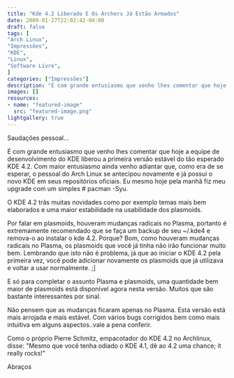 ```yaml
---
title: "Kde 4.2 Liberado E Os Archers Já Estão Armados"
date: 2009-01-27T22:02:42-04:00
draft: false
tags: [
"Arch Linux",
"Impressões",
"KDE",
"Linux",
"Software Livre",
]
categories: ["Impressões"]
description: "É com grande entusiasmo que venho lhes comentar que hoje a equipe de desenvolvimento do KDE liberou a primeira versão estável do tão esperado KDE 4.2. Com maior entusiasmo ainda venho adiantar que, como era de se esperar, o pessoal do Arch Linux se antecipou novamente e já possui o novo KDE em seus repositórios oficiais. Eu mesmo hoje pela manhã fiz meu upgrade com um simples # pacman -Syu."
images: []
resources:
- name: "featured-image"
  src: "featured-image.png"
lightgallery: true
---
```

Saudações pessoal...

É com grande entusiasmo que venho lhes comentar que hoje a equipe de desenvolvimento do KDE liberou a primeira versão estável do tão esperado KDE 4.2. Com maior entusiasmo ainda venho adiantar que, como era de se esperar, o pessoal do Arch Linux se antecipou novamente e já possui o novo KDE em seus repositórios oficiais. Eu mesmo hoje pela manhã fiz meu upgrade com um simples # pacman -Syu.

<!--more-->

O KDE 4.2 trás muitas novidades como por exemplo temas mais bem elaborados e uma maior estabilidade na usabilidade dos plasmoids.

Por falar em plasmoids, houveram mudanças radicais no Plasma, portanto é extremamente recomendado que se faça um backup de seu ~/.kde4 e remova-o ao instalar o kde 4.2. Porque? Bom, como houveram mudanças radicais no Plasma, os plasmoids que você já tinha não irão funcionar muito bem. Lembrando que isto não é problema, já que ao iniciar o KDE 4.2 pela primeira vez, você pode adicionar novamente os plasmoids que já utilizava e voltar a usar normalmente. ;]

E só para completar o assunto Plasma e plasmoids, uma quantidade bem maior de plasmoids está disponível agora nesta versão. Muitos que são bastante interessantes por sinal.

Não pensem que as mudanças ficaram apenas no Plasma. Esta versão está mais arrojada e mais estável. Com vários bugs corrigidos bem como mais intuitiva em alguns aspectos..vale a pena conferir.

Como o próprio Pierre Schmitz, empacotador do KDE 4.2 no Archlinux, disse: "Mesmo que você tenha odiado o KDE 4.1, dê ao 4.2 uma chance; it really rocks!"

Abraços
